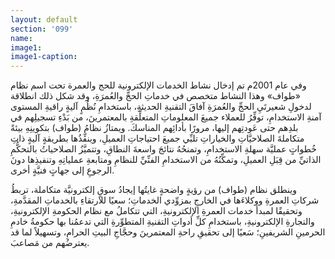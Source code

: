 ```yaml
---
layout: default
section: '099'
name:
image1: 
image1-caption: 
---
```

وفي عام 2001م تم إدخال نشاط الخدمات الإلكترونية للحج والعمرة تحت اسم نظام «طواف» وهذا النشاط متخصص في خدماتِ الحجِّ والعُمرَةِ، وقد شكل ذلك انطلاقة لدخولِ شعيرتَيِ الحجِّ والعُمرَةِ آفاقَ التقنيةِ الحديثةِ، باستخدامِ نُظُمٍ آليةٍ راقيةِ المستوى آمنةِ الاستخدامِ، توفِّرُ للعملاء جميعَ المعلوماتِ المتعلِّقةِ بالمعتمرينَ، من بَدْءِ تسجيلِهم في بلدِهم حتى عَودتِهم إليها، مرورًا بأدائِهم المناسكَ. ويمتازُ نظامُ (طواف) بتكوينِهِ بيئةً متكاملةَ الصلاحيَّاتِ والخياراتِ تلبِّي جميعَ احتياجاتِ العميلِ، وينفِّذُها بطريقةٍ آليةٍ ذاتِ خُطواتٍ عمليَّة سهلةِ الاستخدامِ، وتمنحُهُ نتائجَ واسعةَ النطاقِ، وتتميَّزُ الصلاحياتُ بالتحكُّمِ الذاتيِّ من قِبَلِ العميلِ، وتمكِّنُهُ من الاستخدامِ الفنِّيِّ للنظامِ ومتابعةِ عملياتِهِ وتنفيذِها دونَ الرجوعِ إلى جهاتٍ فنيَّةٍ أخرى. 

وينطلق نظام (طواف) من رؤيةٍ واضحةٍ غايتُها إيجادُ سوقٍ إلكترونيَّة متكاملة، تربطُ شركاتِ العمرةِ ووكلاءَها في الخارجِ بمزوِّدي الخدماتِ؛ سعيًا للارتقاءِ بالخدماتِ المقدَّمةِ، وتحقيقًا لمبدأ خدمات العمرةِ الإلكترونيةِ، التي تتكاملُ مع نظام الحكومةِ الإلكترونيةِ، والتجارةِ الإلكترونيةِ، باستخدامِ كلِّ أدواتِ التقنيةِ المتطوِّرةِ التي تدعمُنا بها حكومةُ خادمِ الحرمينِ الشريفينِ؛ سَعيًا إلى تحقيقِ راحةِ المعتمرينَ وحجَّاجِ البيتِ الحرامِ، وتسهيلاً لما قد يعترضُهم من مَصاعبَ. 

